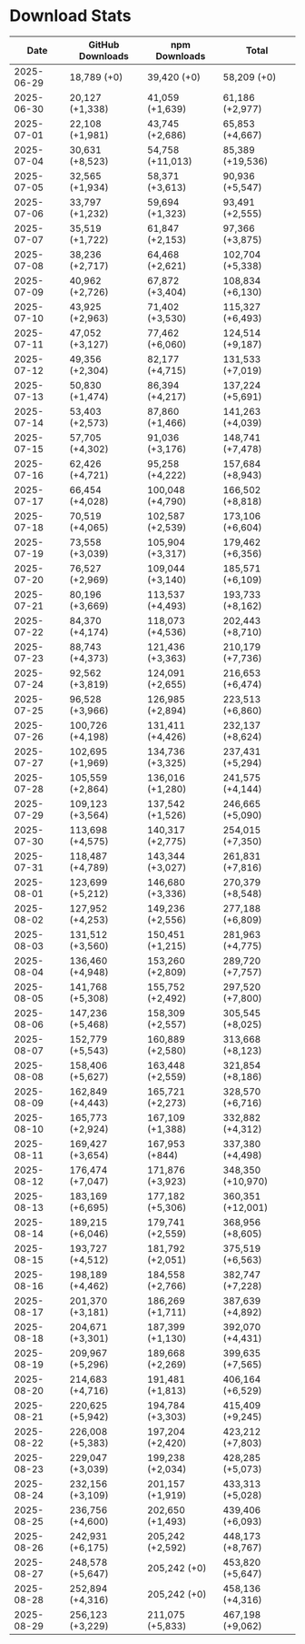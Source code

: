 # Download Stats

| Date       | GitHub Downloads | npm Downloads    | Total             |
| ---------- | ---------------- | ---------------- | ----------------- |
| 2025-06-29 | 18,789 (+0)      | 39,420 (+0)      | 58,209 (+0)       |
| 2025-06-30 | 20,127 (+1,338)  | 41,059 (+1,639)  | 61,186 (+2,977)   |
| 2025-07-01 | 22,108 (+1,981)  | 43,745 (+2,686)  | 65,853 (+4,667)   |
| 2025-07-04 | 30,631 (+8,523)  | 54,758 (+11,013) | 85,389 (+19,536)  |
| 2025-07-05 | 32,565 (+1,934)  | 58,371 (+3,613)  | 90,936 (+5,547)   |
| 2025-07-06 | 33,797 (+1,232)  | 59,694 (+1,323)  | 93,491 (+2,555)   |
| 2025-07-07 | 35,519 (+1,722)  | 61,847 (+2,153)  | 97,366 (+3,875)   |
| 2025-07-08 | 38,236 (+2,717)  | 64,468 (+2,621)  | 102,704 (+5,338)  |
| 2025-07-09 | 40,962 (+2,726)  | 67,872 (+3,404)  | 108,834 (+6,130)  |
| 2025-07-10 | 43,925 (+2,963)  | 71,402 (+3,530)  | 115,327 (+6,493)  |
| 2025-07-11 | 47,052 (+3,127)  | 77,462 (+6,060)  | 124,514 (+9,187)  |
| 2025-07-12 | 49,356 (+2,304)  | 82,177 (+4,715)  | 131,533 (+7,019)  |
| 2025-07-13 | 50,830 (+1,474)  | 86,394 (+4,217)  | 137,224 (+5,691)  |
| 2025-07-14 | 53,403 (+2,573)  | 87,860 (+1,466)  | 141,263 (+4,039)  |
| 2025-07-15 | 57,705 (+4,302)  | 91,036 (+3,176)  | 148,741 (+7,478)  |
| 2025-07-16 | 62,426 (+4,721)  | 95,258 (+4,222)  | 157,684 (+8,943)  |
| 2025-07-17 | 66,454 (+4,028)  | 100,048 (+4,790) | 166,502 (+8,818)  |
| 2025-07-18 | 70,519 (+4,065)  | 102,587 (+2,539) | 173,106 (+6,604)  |
| 2025-07-19 | 73,558 (+3,039)  | 105,904 (+3,317) | 179,462 (+6,356)  |
| 2025-07-20 | 76,527 (+2,969)  | 109,044 (+3,140) | 185,571 (+6,109)  |
| 2025-07-21 | 80,196 (+3,669)  | 113,537 (+4,493) | 193,733 (+8,162)  |
| 2025-07-22 | 84,370 (+4,174)  | 118,073 (+4,536) | 202,443 (+8,710)  |
| 2025-07-23 | 88,743 (+4,373)  | 121,436 (+3,363) | 210,179 (+7,736)  |
| 2025-07-24 | 92,562 (+3,819)  | 124,091 (+2,655) | 216,653 (+6,474)  |
| 2025-07-25 | 96,528 (+3,966)  | 126,985 (+2,894) | 223,513 (+6,860)  |
| 2025-07-26 | 100,726 (+4,198) | 131,411 (+4,426) | 232,137 (+8,624)  |
| 2025-07-27 | 102,695 (+1,969) | 134,736 (+3,325) | 237,431 (+5,294)  |
| 2025-07-28 | 105,559 (+2,864) | 136,016 (+1,280) | 241,575 (+4,144)  |
| 2025-07-29 | 109,123 (+3,564) | 137,542 (+1,526) | 246,665 (+5,090)  |
| 2025-07-30 | 113,698 (+4,575) | 140,317 (+2,775) | 254,015 (+7,350)  |
| 2025-07-31 | 118,487 (+4,789) | 143,344 (+3,027) | 261,831 (+7,816)  |
| 2025-08-01 | 123,699 (+5,212) | 146,680 (+3,336) | 270,379 (+8,548)  |
| 2025-08-02 | 127,952 (+4,253) | 149,236 (+2,556) | 277,188 (+6,809)  |
| 2025-08-03 | 131,512 (+3,560) | 150,451 (+1,215) | 281,963 (+4,775)  |
| 2025-08-04 | 136,460 (+4,948) | 153,260 (+2,809) | 289,720 (+7,757)  |
| 2025-08-05 | 141,768 (+5,308) | 155,752 (+2,492) | 297,520 (+7,800)  |
| 2025-08-06 | 147,236 (+5,468) | 158,309 (+2,557) | 305,545 (+8,025)  |
| 2025-08-07 | 152,779 (+5,543) | 160,889 (+2,580) | 313,668 (+8,123)  |
| 2025-08-08 | 158,406 (+5,627) | 163,448 (+2,559) | 321,854 (+8,186)  |
| 2025-08-09 | 162,849 (+4,443) | 165,721 (+2,273) | 328,570 (+6,716)  |
| 2025-08-10 | 165,773 (+2,924) | 167,109 (+1,388) | 332,882 (+4,312)  |
| 2025-08-11 | 169,427 (+3,654) | 167,953 (+844)   | 337,380 (+4,498)  |
| 2025-08-12 | 176,474 (+7,047) | 171,876 (+3,923) | 348,350 (+10,970) |
| 2025-08-13 | 183,169 (+6,695) | 177,182 (+5,306) | 360,351 (+12,001) |
| 2025-08-14 | 189,215 (+6,046) | 179,741 (+2,559) | 368,956 (+8,605)  |
| 2025-08-15 | 193,727 (+4,512) | 181,792 (+2,051) | 375,519 (+6,563)  |
| 2025-08-16 | 198,189 (+4,462) | 184,558 (+2,766) | 382,747 (+7,228)  |
| 2025-08-17 | 201,370 (+3,181) | 186,269 (+1,711) | 387,639 (+4,892)  |
| 2025-08-18 | 204,671 (+3,301) | 187,399 (+1,130) | 392,070 (+4,431)  |
| 2025-08-19 | 209,967 (+5,296) | 189,668 (+2,269) | 399,635 (+7,565)  |
| 2025-08-20 | 214,683 (+4,716) | 191,481 (+1,813) | 406,164 (+6,529)  |
| 2025-08-21 | 220,625 (+5,942) | 194,784 (+3,303) | 415,409 (+9,245)  |
| 2025-08-22 | 226,008 (+5,383) | 197,204 (+2,420) | 423,212 (+7,803)  |
| 2025-08-23 | 229,047 (+3,039) | 199,238 (+2,034) | 428,285 (+5,073)  |
| 2025-08-24 | 232,156 (+3,109) | 201,157 (+1,919) | 433,313 (+5,028)  |
| 2025-08-25 | 236,756 (+4,600) | 202,650 (+1,493) | 439,406 (+6,093)  |
| 2025-08-26 | 242,931 (+6,175) | 205,242 (+2,592) | 448,173 (+8,767)  |
| 2025-08-27 | 248,578 (+5,647) | 205,242 (+0)     | 453,820 (+5,647)  |
| 2025-08-28 | 252,894 (+4,316) | 205,242 (+0)     | 458,136 (+4,316)  |
| 2025-08-29 | 256,123 (+3,229) | 211,075 (+5,833) | 467,198 (+9,062)  |
